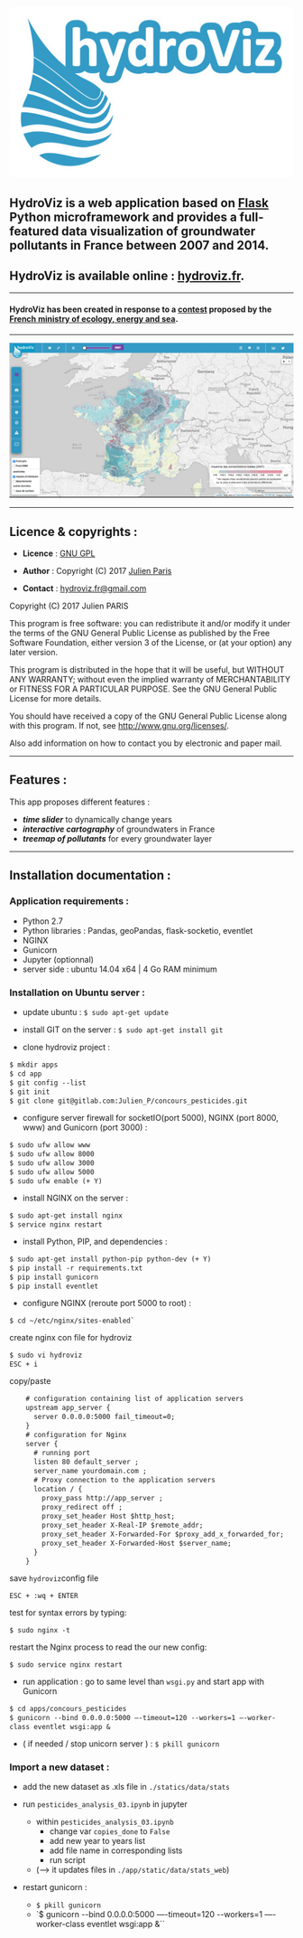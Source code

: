 
[![alt text](app/static/images/logo_hydroviz_bis_margin.jpg)](https://www.hydroviz.fr)


## **HydroViz** is a web application based on [Flask](http://flask.pocoo.org/) Python microframework and provides a full-featured data visualization of groundwater pollutants in France between 2007 and 2014.
## **HydroViz** is available online : **[hydroviz.fr](https://www.hydroviz.fr)**.

---

#### **HydroViz** has been created in response to a [contest](http://www.developpement-durable.gouv.fr/Concours-de-data-visualisation-sur.html) proposed by the [French ministry of ecology, energy and sea](http://www.developpement-durable.gouv.fr/).

---

![alt text](app/static/images/elements/hydroviz_v01.gif)


----------------------------------------------------
## Licence & copyrights :

- **Licence** : [GNU GPL](https://gitlab.com/Julien_P/concours_pesticides/blob/master/LICENSE)

- **Author** : Copyright (C) 2017 [Julien Paris](http://jpylab.com/)

- **Contact** : hydroviz.fr@gmail.com


>
Copyright (C) 2017  Julien PARIS
>
This program is free software: you can redistribute it and/or modify
it under the terms of the GNU General Public License as published by
the Free Software Foundation, either version 3 of the License, or
(at your option) any later version.
>
This program is distributed in the hope that it will be useful,
but WITHOUT ANY WARRANTY; without even the implied warranty of
MERCHANTABILITY or FITNESS FOR A PARTICULAR PURPOSE.  See the
GNU General Public License for more details.
>
You should have received a copy of the GNU General Public License
along with this program.  If not, see <http://www.gnu.org/licenses/>.
>
Also add information on how to contact you by electronic and paper mail.


-----------------------------------------------------
## Features :

This app proposes different features :

- **_time slider_** to dynamically change years
- **_interactive cartography_** of groundwaters in France
- **_treemap of pollutants_** for every groundwater layer

-----------------------------------------------------
## Installation documentation :

### Application requirements :

- Python 2.7
- Python libraries : Pandas, geoPandas, flask-socketio, eventlet
- NGINX
- Gunicorn
- Jupyter (optionnal)
- server side : ubuntu 14.04 x64 | 4 Go RAM minimum


### Installation on Ubuntu server :

- update ubuntu : `$ sudo apt-get update`

- install GIT on the server : `$ sudo apt-get install git`

- clone hydroviz project :
>
```
$ mkdir apps
$ cd app
$ git config --list
$ git init
$ git clone git@gitlab.com:Julien_P/concours_pesticides.git
```

- configure server firewall for socketIO(port 5000), NGINX (port 8000, www) and Gunicorn (port 3000) :
>
```
$ sudo ufw allow www
$ sudo ufw allow 8000
$ sudo ufw allow 3000
$ sudo ufw allow 5000
$ sudo ufw enable (+ Y)
```

- install NGINX on the server :
>
```
$ sudo apt-get install nginx
$ service nginx restart
```

- install Python, PIP, and dependencies :
>
```
$ sudo apt-get install python-pip python-dev (+ Y)
$ pip install -r requirements.txt
$ pip install gunicorn
$ pip install eventlet
```

- configure NGINX (reroute port 5000 to root) :
>
```
$ cd ~/etc/nginx/sites-enabled`
```
create nginx con file for hydroviz
```
$ sudo vi hydroviz
ESC + i
```
copy/paste
```
	# configuration containing list of application servers
	upstream app_server {
	  server 0.0.0.0:5000 fail_timeout=0;
	}
	# configuration for Nginx
	server {
	  # running port
	  listen 80 default_server ;
	  server_name yourdomain.com ;
	  # Proxy connection to the application servers
	  location / {
	    proxy_pass http://app_server ;
	    proxy_redirect off ;
	    proxy_set_header Host $http_host;
	    proxy_set_header X-Real-IP $remote_addr;
	    proxy_set_header X-Forwarded-For $proxy_add_x_forwarded_for;
	    proxy_set_header X-Forwarded-Host $server_name;
	  }
	}
```
save `hydroviz`config file
```
ESC + :wq + ENTER
```
test for syntax errors by typing:
```
$ sudo nginx -t
```
restart the Nginx process to read the our new config:
```
$ sudo service nginx restart
```

- run application : go to same level than `wsgi.py` and start app with Gunicorn
>
```
$ cd apps/concours_pesticides
$ gunicorn --bind 0.0.0.0:5000 —-timeout=120 --workers=1 —-worker-class eventlet wsgi:app &
```

- ( if needed / stop unicorn server ) : `$ pkill gunicorn`


### Import a new dataset :

- add the new dataset as .xls file in `./statics/data/stats`
- run `pesticides_analysis_03.ipynb` in jupyter
	+ within `pesticides_analysis_03.ipynb`
		* change var `copies_done` to `False`
		* add new year to years list
		* add file name in corresponding lists
		* run script
	+ (--> it updates files in `./app/static/data/stats_web`)

- restart gunicorn :
	+ `$ pkill gunicorn`
	+ `$ gunicorn --bind 0.0.0.0:5000 —-timeout=120 --workers=1 —-worker-class eventlet wsgi:app &``
